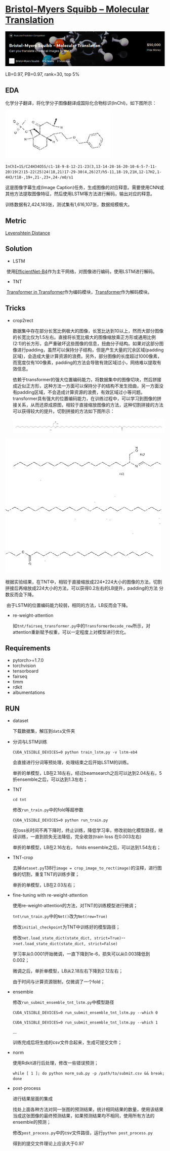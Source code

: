 # [Bristol-Myers Squibb – Molecular Translation](https://www.kaggle.com/c/bms-molecular-translation)

![](./pics/bms.png)



LB=0.97,  PB=0.97, rank=30, top 5%

## EDA

化学分子翻译，将化学分子图像翻译成国际化合物标识(InChI)，如下图所示：



![](./pics/000a0d155624.png)



`InChI=1S/C24H34O5S/c1-18-9-8-12-21-23(3,13-14-28-16-20-10-6-5-7-11-20)19(2)15-22(25)24(18,21)17-29-30(4,26)27/h5-11,18-19,21H,12-17H2,1-4H3/t18-,19+,21-,23+,24-/m0/s1`



这是图像字幕生成(Image Caption)任务，生成图像的对应释意。需要使用CNN或其他方法提取图像特征，然后使用LSTM等方法进行解码，输出对应的释意。



训练数据有2,424,183张，测试集有1,616,107张，数据规模极大。



## Metric

[Levenshtein Distance](http://en.wikipedia.org/wiki/Levenshtein_distance)

## Solution

* LSTM

  

​      使用[EfficientNet-B4](https://arxiv.org/abs/1905.11946)作为主干网络，对图像进行编码，使用LSTM进行解码。



* TNT

  

​      [Transformer in Transformer](https://arxiv.org/abs/2103.00112)作为编码模块，[Transformer](https://arxiv.org/abs/1706.03762)作为解码模块。

## Tricks

* crop2rect

  数据集中存在部分长宽比例极大的图像，长宽比达到10以上，然而大部分图像的长宽比仅为1.5左右。直接将长宽比极大的图像缩放乘正方形或通用比例(2:1)的长方形，会严重破坏这些图像的信息，扭曲分子结构。如果对这部分图像进行padding，虽然可以保持分子结构，但是产生大量的冗余区域(padding区域)，会造成大量计算资源的浪费。另外，部分图像的长度超过1000像素，而宽度仅有100像素，padding的方法会导致有效区域过小，网络难以提取有效信息。

  

  依赖于transformer的强大位置编码能力，将数据集中的图像切块，然后拼接成近似正方形，这种方法一方面可以保持分子的结构不发生扭曲，另一方面没有padding区域，不会造成计算资源的浪费，有效区域过小等问题。transformer具有强大的位置编码能力，在训练过程中，可以学习到图像的拼接关系，从而还原成原图，相较于直接缩放图像的方法，这种切割拼接的方法可以获得较大的提升。切割拼接的方法如下图所示：

  ![原图](./pics/005356ef7aa0.png)



![](./pics/crop2rect.png)

​		根据实验结果，在TNT中，相较于直接缩放成224*224大小的图像的方法，切割拼接后再缩放成224大小的方法，可以获得0.2左右的LB提升，padding的方法		分数反而会下降。



​		由于LSTM的位置编码能力较弱，相同的方法，LB反而会下降。



* re-weight-attention

  

  如`tnt/fairseq_transformer.py`中的`TransformerDecode_rew`所示，对attention重新赋予权重，可以一定程度上对模型进行优化。



## Requirements

* pytorch>=1.7.0
* torchvision
* tensorboard
* fairseq
* timm
* rdkit
* albumentations

## RUN

* dataset

  

  下载数据集，解压到`data`文件夹

* 分词与LSTM训练

  

  `CUDA_VISIBLE_DEVICES=0 python train_lstm.py -v lstm-eb4`

  

  会直接进行分词等预处理，处理结束之后开始LSTM的训练。

  

  单折的单模型，LB在2.18左右，经过beamsearch之后可以达到2.04左右，5折ensemble之后，可以达到1.3左右；

* TNT

  

  `cd tnt`

  

  修改`run_train.py`中的fold等超参数

  

  `CUDA_VISIBLE_DEVICES=0 python run_train.py`

  

  在loss长时间不再下降时，终止训练，降低学习率，修改初始化模型路径，继续训练，一直到损失无法降低，完全收敛(train loss 在0.003左右)

  

  单折的单模型，LB在2.16左右， folds ensemble之后，可以达到1.54左右；

  

* TNT-crop

  

  去掉`dataset.py`138行`image = crop_image_to_rect(image)`的注释，进行图像的切割，重复TNT的训练步骤；

  

  单折的单模型，LB在2.03左右；

  

* fine-tuning with re-weight-attention

  

  使用re-weight-attention的方法，对TNT的训练模型进行微调；

  

  `tnt\run_train.py`中的`Net()`改为`Net(rew=True)`

  

  修改`initial_checkpoint`为TNT中训练好的模型路径；

  

  修改`net.load_state_dict(state_dict, strict=True)`-->`net.load_state_dict(state_dict, strict=False)`

  

  学习率从0.0001开始微调，一直下降到1e-6，损失可以从0.003降低到0.002；

  

  微调之后，单折单模型，LB从2.18左右下降到2.12左右；

  

  由于时间与计算资源限制，仅微调了一个fold；

  

* ensemble

  

  修改`run_submit_ensemble_tnt_lstm.py`中模型路径

  

  `CUDA_VISIBLE_DEVICES=0 run_submit_ensemble_tnt_lstm.py --which 0`

  

  `CUDA_VISIBLE_DEVICES=0 run_submit_ensemble_tnt_lstm.py --which 1` 

  ...

  训练完成后将生成的csv文件合起来，生成可提交文件；

* norm

  使用Rdkit进行后处理，修改一些错误预测；

  `while [ 1 ]; do python norm_sub.py -p /path/to/submit.csv && break; done`

  

* post-process

  进行结果层面的集成

  

  找处上面各种方法对同一张图的预测结果，统计相同结果的数量，使用该结果当成这张图像的最终预测结果，如果预测结果均不相同，使用所有方法的ensemble的预测；

  

  修改`post_process.py`中的csv文件路径，运行`python post_process.py`

  

  得到的提交文件理论上应该大于0.97

  

